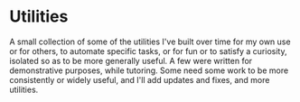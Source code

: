 # Utilities

A small collection of some of the utilities I've built over time for my own use or for others, to automate specific tasks, or for fun or to satisfy a curiosity, isolated so as to be more generally useful. A few were written for demonstrative purposes, while tutoring. Some need some work to be more consistently or widely useful, and I'll add updates and fixes, and more utilities.

